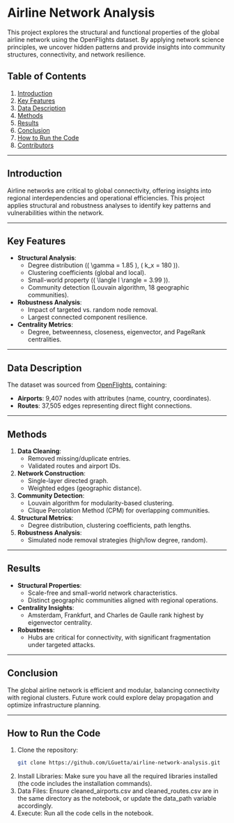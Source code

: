 # Airline Network Analysis

This project explores the structural and functional properties of the global airline network using the OpenFlights dataset. By applying network science principles, we uncover hidden patterns and provide insights into community structures, connectivity, and network resilience.

## Table of Contents
1. [Introduction](#introduction)
2. [Key Features](#key-features)
3. [Data Description](#data-description)
4. [Methods](#methods)
5. [Results](#results)
6. [Conclusion](#conclusion)
7. [How to Run the Code](#how-to-run-the-code)
8. [Contributors](#contributors)

---

## Introduction
Airline networks are critical to global connectivity, offering insights into regional interdependencies and operational efficiencies. This project applies structural and robustness analyses to identify key patterns and vulnerabilities within the network.

---

## Key Features
- **Structural Analysis**:
  - Degree distribution (\( \gamma = 1.85 \), \( k_x = 180 \)).
  - Clustering coefficients (global and local).
  - Small-world property (\( \langle l \rangle = 3.99 \)).
  - Community detection (Louvain algorithm, 18 geographic communities).
- **Robustness Analysis**:
  - Impact of targeted vs. random node removal.
  - Largest connected component resilience.
- **Centrality Metrics**:
  - Degree, betweenness, closeness, eigenvector, and PageRank centralities.

---

## Data Description
The dataset was sourced from [OpenFlights](https://openflights.org/), containing:
- **Airports**: 9,407 nodes with attributes (name, country, coordinates).
- **Routes**: 37,505 edges representing direct flight connections.

---

## Methods
1. **Data Cleaning**:
   - Removed missing/duplicate entries.
   - Validated routes and airport IDs.
2. **Network Construction**:
   - Single-layer directed graph.
   - Weighted edges (geographic distance).
3. **Community Detection**:
   - Louvain algorithm for modularity-based clustering.
   - Clique Percolation Method (CPM) for overlapping communities.
4. **Structural Metrics**:
   - Degree distribution, clustering coefficients, path lengths.
5. **Robustness Analysis**:
   - Simulated node removal strategies (high/low degree, random).

---

## Results
- **Structural Properties**:
  - Scale-free and small-world network characteristics.
  - Distinct geographic communities aligned with regional operations.
- **Centrality Insights**:
  - Amsterdam, Frankfurt, and Charles de Gaulle rank highest by eigenvector centrality.
- **Robustness**:
  - Hubs are critical for connectivity, with significant fragmentation under targeted attacks.

---

## Conclusion
The global airline network is efficient and modular, balancing connectivity with regional clusters. Future work could explore delay propagation and optimize infrastructure planning.

---

## How to Run the Code
1. Clone the repository:
   ```bash
   git clone https://github.com/LGuetta/airline-network-analysis.git

2. Install Libraries: Make sure you have all the required libraries installed (the code includes the installation commands).
3. Data Files: Ensure cleaned_airports.csv and cleaned_routes.csv are in the same directory as the notebook, or update the data_path variable accordingly.
4. Execute: Run all the code cells in the notebook.
